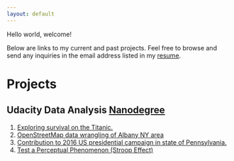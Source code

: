 ```yaml
---
layout: default
---
```


Hello world, welcome!

Below are links to my current and past projects.
Feel free to browse and send any inquiries in the email address listed in my [resume](priyanka_swadi.pdf).

# [](#header-1)Projects
## [](#header-4)Udacity Data Analysis [Nanodegree](https://www.udacity.com/course/data-analyst-nanodegree--nd002)
1. [Exploring survival on the Titanic.](Udacity-DAND-Projects\Exploring_Survival_on_the_Titanic.html)
2. [OpenStreetMap data wrangling of Albany NY area](Udacity-DAND-Projects\OpenStreetMap_Data_Wrangling.html)
3. [Contribution to 2016 US presidential campaign in state of Pennsylvania.](Udacity-DAND-Projects\Presidential_Campaign_2016_PA.html)
4. [Test a Perceptual Phenomenon (Stroop Effect)](Udacity-DAND-Projects\Test_a_Perceptual_Phenomenon.html)


